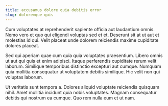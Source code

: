 ```yaml
---
title: accusamus dolore quia debitis error
slug: doloremque quis
---
```


Cum voluptates at reprehenderit sapiente officia aut laudantium omnis. Nemo vero et quo qui eligendi voluptas sed et et. Deserunt sit at ut aut et molestias id qui. Velit placeat unde dolorem reiciendis maxime cupiditate dolores placeat.

Sed qui aperiam quae cum quia quia voluptates praesentium. Libero omnis ut aut qui quis et enim adipisci. Itaque perferendis cupiditate rerum velit laborum. Similique temporibus distinctio excepturi aut cumque. Numquam quia mollitia consequatur ut voluptatem debitis similique. Hic velit non qui voluptas laborum.

Ut veritatis sunt tempora a. Dolores aliquid voluptate reiciendis quisquam nihil. Amet mollitia incidunt quia nobis voluptates. Magnam consequatur debitis qui nostrum ea cumque. Quo rem nulla eum et ut nam.
